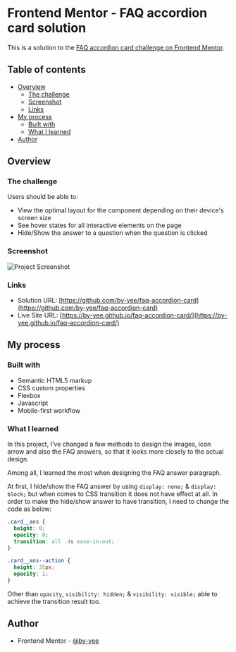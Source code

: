 # Frontend Mentor - FAQ accordion card solution

This is a solution to the [FAQ accordion card challenge on Frontend Mentor](https://www.frontendmentor.io/challenges/faq-accordion-card-XlyjD0Oam). 

## Table of contents

- [Overview](#overview)
  - [The challenge](#the-challenge)
  - [Screenshot](#screenshot)
  - [Links](#links)
- [My process](#my-process)
  - [Built with](#built-with)
  - [What I learned](#what-i-learned)
- [Author](#author)

## Overview

### The challenge

Users should be able to:

- View the optimal layout for the component depending on their device's screen size
- See hover states for all interactive elements on the page
- Hide/Show the answer to a question when the question is clicked

### Screenshot

![Project Screenshot](./images/desktop-screenshot.jpg)

### Links

- Solution URL: [https://github.com/by-yee/faq-accordion-card](https://github.com/by-yee/faq-accordion-card)
- Live Site URL: [https://by-yee.github.io/faq-accordion-card/](https://by-yee.github.io/faq-accordion-card/)

## My process

### Built with

- Semantic HTML5 markup
- CSS custom properties
- Flexbox
- Javascript
- Mobile-first workflow

### What I learned

In this project, I've changed a few methods to design the images, icon arrow and also the FAQ answers, so that it looks more closely to the actual design.

Among all, I learned the most when designing the FAQ answer paragraph.

At first, I hide/show the FAQ answer by using ```display: none;``` & ```display: block;``` but when comes to CSS transition it does not have effect at all. In order to make the hide/show answer to have transition, I need to change the code as below:

```css
.card__ans {
  height: 0;
  opacity: 0;
  transition: all .4s ease-in-out;
}

.card__ans--action {
  height: 35px;
  opacity: 1;
}
```
Other than ```opacity```, ```visibility: hidden;``` & ```visibility: visible;``` able to achieve the transition result too.

## Author

- Frontend Mentor - [@by-yee](https://www.frontendmentor.io/profile/by-yee)
